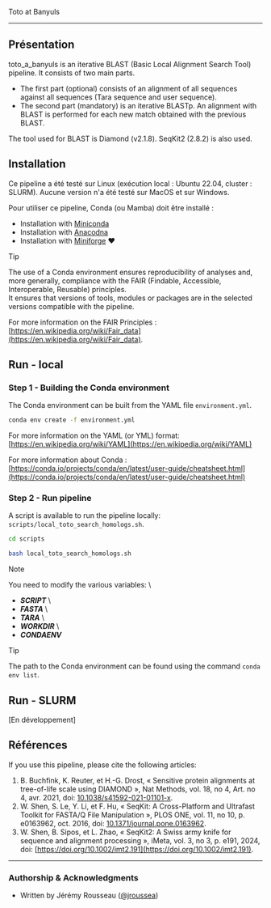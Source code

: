 Toto at Banyuls
___

## Présentation

toto_a_banyuls is an iterative BLAST (Basic Local Alignment Search Tool) pipeline. It consists of two main parts. 
- The first part (optional) consists of an alignment of all sequences against all sequences (Tara sequence and user sequence).
- The second part (mandatory) is an iterative BLASTp. An alignment with BLAST is performed for each new match obtained with the previous BLAST.

The tool used for BLAST is Diamond (v2.1.8). SeqKit2 (2.8.2) is also used. 

## Installation

Ce pipeline a été testé sur Linux (exécution local : Ubuntu 22.04, cluster : SLURM). Aucune version n'a été testé sur MacOS et sur Windows.

Pour utiliser ce pipeline, Conda (ou Mamba) doit être installé : 
- Installation with [Miniconda](https://docs.anaconda.com/miniconda/miniconda-install/)
- Installation with [Anacodna](https://docs.anaconda.com/anaconda/install/)
- Installation with [Miniforge](https://github.com/conda-forge/miniforge?tab=readme-ov-file) :heart:

> [!TIP]
> The use of a Conda environment ensures reproducibility of analyses and, more generally, compliance with the FAIR (Findable, Accessible, Interoperable, Reusable) principles. \
> It ensures that versions of tools, modules or packages are in the selected versions compatible with the pipeline.

For more information on the FAIR Principles : [https://en.wikipedia.org/wiki/Fair_data](https://en.wikipedia.org/wiki/Fair_data).

## Run - local

### Step 1 - Building the Conda environment

The Conda environment can be built from the YAML file `environment.yml`.

```bash
conda env create -f environment.yml
```

For more information on the YAML (or YML) format: [https://en.wikipedia.org/wiki/YAML](https://en.wikipedia.org/wiki/YAML)

For more information about Conda : [https://conda.io/projects/conda/en/latest/user-guide/cheatsheet.html](https://conda.io/projects/conda/en/latest/user-guide/cheatsheet.html)

### Step 2 - Run pipeline

A script is available to run the pipeline locally: `scripts/local_toto_search_homologs.sh`.

```bash
cd scripts

bash local_toto_search_homologs.sh
```

> [!NOTE]
> You need to modify the various variables: \
> - **_SCRIPT_** \
> - **_FASTA_** \
> - **_TARA_** \
> - **_WORKDIR_** \
> - **_CONDAENV_**

> [!TIP]
> The path to the Conda environment can be found using the command `conda env list`.

## Run - SLURM

[En développement]

## Références

If you use this pipeline, please cite the following articles: 
1. B. Buchfink, K. Reuter, et H.-G. Drost, « Sensitive protein alignments at tree-of-life scale using DIAMOND », Nat Methods, vol. 18, no 4, Art. no 4, avr. 2021, doi: [10.1038/s41592-021-01101-x](https://doi.org/10.1038/s41592-021-01101-x).
2. W. Shen, S. Le, Y. Li, et F. Hu, « SeqKit: A Cross-Platform and Ultrafast Toolkit for FASTA/Q File Manipulation », PLOS ONE, vol. 11, no 10, p. e0163962, oct. 2016, doi: [10.1371/journal.pone.0163962](https://doi.org/10.1371/journal.pone.0163962).
3. W. Shen, B. Sipos, et L. Zhao, « SeqKit2: A Swiss army knife for sequence and alignment processing », iMeta, vol. 3, no 3, p. e191, 2024, doi: [https://doi.org/10.1002/imt2.191](https://doi.org/10.1002/imt2.191). 

___

### **Authorship & Acknowledgments**

- Written by Jérémy Rousseau ([@jroussea](https://github.com/jroussea))